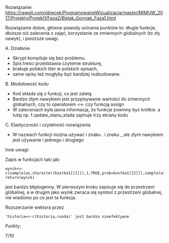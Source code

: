 Rozwiązanie:
https://rawgit.com/pbiecek/ProgramowanieWizualizacja/master/MIMUW_2017/Projekty/Projekt1/Faza2/Bielak_Gorniak_Faza1.html

Rozwiązanie dobre,
główne powody ucinania punktów to: długie funkcje, dłuższe niż zalecenia z zajęć, korzystanie ze zmiennych globalnych (to zły nawyk), i poniższe uwagi.

A. Działanie

* Skrypt kompiluje się bez problemu.
* Spis treści przedstawia czytelnie strukturę,
* brakuje polskich liter w polskich opisach,
* same opisy też mogłyby być bardziej rozbudowane.

B. Modułowość kodu

* Kod składa się z funkcji, co jest zaletą
* Bardzo złym nawykiem jest przypisywanie wartości do zmiennych globalnych, czy to operatorem <<- czy funkcją assign
* W zaleceniach była jasna informacja, że funkcje powinny być krótkie. a tutaj np. f.update_stanu_stada zajmuje trzy ekrany kodu

C. Elastyczność i czytelność rozwiązania

* W nazwach funkcji można używać i znaku . i znaku _ ale złym nawykiem jest używanie i jednego i drugiego


Inne uwagi:

Zapis w funkcjach taki jak:
```
wynik<<-c(sample(as.character(kostka1[[1]]),1,TRUE,prob=kostka1[[2]]),sample(as.character(kostka2[[1]]),1,TRUE,prob=kostka2[[2]]))
return(wynik)
```

jest bardzo błędogenny. W pierwszym kroku zapisuje się do przestrzeni globalnej, a w drugim jako wynik zwraca się symbol z przestrzeni globalnej, nie wiadomo po co jest ta funkcja.

Rozszerzanie wektora przez 
```
'historia<<-c(historia,runda)' jest bardzo nieefektywne
```

Punkty:

7/10

